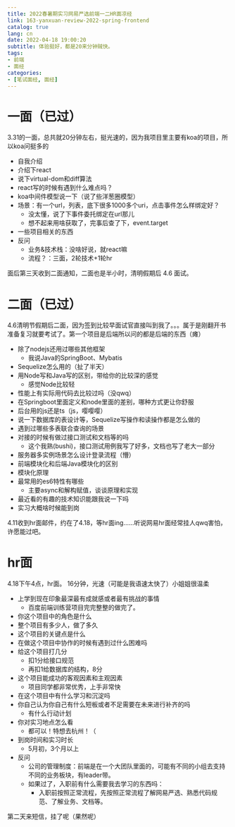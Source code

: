 ```yaml
---
title: 2022春暑期实习网易严选前端一二HR面凉经
link: 163-yanxuan-review-2022-spring-frontend
catalog: true
lang: cn
date: 2022-04-18 19:00:20
subtitle: 体验挺好，都是20来分钟贼快。
tags:
- 前端
- 面经
categories:
- [笔试面经, 面经]
---
```

# 一面（已过）

3.31的一面，总共就20分钟左右，挺光速的，因为我项目里主要有koa的项目，所以koa问挺多的

- 自我介绍
- 介绍下react
- 说下virtual-dom和diff算法
- react写的时候有遇到什么难点吗？
- koa中间件模型说一下（说了些洋葱圈模型）
- 场景：有一个url，列表，底下很多1000多个uri，点击事件怎么样绑定好？
  - 没太懂，说了下事件委托绑定在url那儿
  - 想不起来用啥获取了，完事后查了下，event.target
- 一些项目相关的东西
- 反问
  - 业务&技术栈：没啥好说，就react嘛
  - 流程？：三面，2轮技术+1轮hr

面后第三天收到二面通知，二面也是半小时，清明假期后 4.6 面试。

# 二面（已过）

4.6清明节假期后二面，因为签到比较早面试官直接叫到我了。。。属于是刚翻开书准备复习就要考试了。第一个项目是后端所以问的都是后端的东西（瘫）

- 除了nodejs还用过哪些其他框架
  - 我说Java的SpringBoot、Mybatis
- Sequelize怎么用的（扯了半天）
- 用Node写和Java写的区别，带给你的比较深的感觉
  - 感觉Node比较轻
- 性能上有实际用代码去比较过吗（没qwq）
- 在Springboot里面定义和node里面的差别，哪种方式更让你舒服
- 后台用的js还是ts（js，嘤嘤嘤）
- 说一下数据库的表设计等，Sequelize写操作和读操作都是怎么做的
- 遇到过哪些多表联合查询的场景
- 对接的时候有做过接口测试和文档等的吗
  - 这个我熟(bushi)，接口测试用例我写了好多，文档也写了老大一部分
- 服务器多实例场景怎么设计登录流程（懵）
- 前端模块化和后端Java模块化的区别
- 模块化原理
- 最常用的es6特性有哪些
  - 主要async和解构赋值，谈谈原理和实现
- 最近看的有趣的技术知识能跟我说一下吗
- 实习大概啥时候能到岗

4.11收到hr面邮件，约在了4.18，等hr面ing……听说网易hr面经常挂人qwq害怕，许愿能过吧。

# hr面

4.18下午4点，hr面。
16分钟，光速（可能是我语速太快了）小姐姐很温柔

- 上学到现在印象最深最有成就感或者最有挑战的事情
  - 百度前端训练营项目完完整整的做完了。
- 你这个项目中的角色是什么
- 整个项目有多少人，做了多久
- 这个项目的关键点是什么
- 在做这个项目中协作的时候有遇到过什么困难吗
- 给这个项目打几分
  - 扣1分给接口规范
  - 再扣1给数据库的结构，8分
- 这个项目能成功的客观因素和主观因素
  - 项目同学都非常优秀，上手非常快
- 在这个项目中有什么学习和沉淀吗
- 你自己认为你自己有什么短板或者不足需要在未来进行补齐的吗
  - 有什么行动计划
- 你对实习地点怎么看
  - 都可以！特想去杭州！（
- 到岗时间和实习时长
  - 5月初，3个月以上
- 反问
  - 公司的管理制度：前端是在一个大团队里面的，可能有不同的小组去支持不同的业务板块，有leader带。
  - 如果过了，入职前有什么需要我去学习的东西吗：
    - 入职前按照正常流程，先按照正常流程了解网易严选、熟悉代码规范、了解业务、文档等。

第二天来短信，挂了呢（果然呢）
